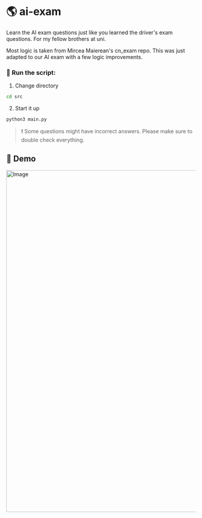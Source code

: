 # 🌎 ai-exam

Learn the AI exam questions just like you learned the driver's exam questions. For my fellow brothers at uni.

Most logic is taken from Mircea Maierean's cn_exam repo. This was just adapted to our AI exam with a few logic improvements.

### 🚀 Run the script:

1. Change directory

```bash
cd src
```

2. Start it up

```bash
python3 main.py
```

> ❗️ Some questions might have incorrect answers. Please make sure to double check everything.

## 🧩 Demo

<img width="907" alt="Image" src="https://github.com/user-attachments/assets/cb7342b2-a9ca-4687-b246-c3b14ba22f6f" />
